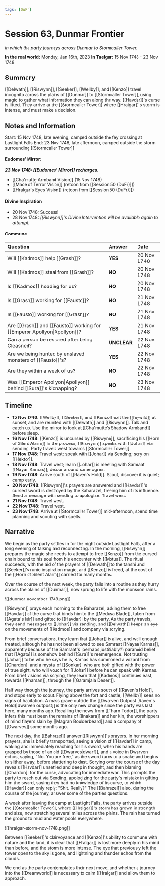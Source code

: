 ```yaml
---
tags: [DuFr]
---
```

# Session 63, Dunmar Frontier
*in which the party journeys across Dunmar to Stormcaller Tower.*

**In the real world:** Monday, Jan 16th, 2023
**In Taelgar:** 15 Nov 1748 - 23 Nov 1748

## Summary

[[Delwath]], [[Riswynn]], [[Seeker]], [[Wellby]], and [[Kenzo]] travel incognito across the plains of [[Dunmar]] to [[Stormcaller Tower]], using magic to gather what information they can along the way. [[Havdar]]'s curse is lifted. They arrive at the [[Stormcaller Tower]] where [[Hralgar]]'s storm is intense, and must make a decision.

## Notes and Information

Start: 15 Nov 1748, late evening, camped outside the fey crossing at Lastlight Falls
End: 23 Nov 1748, late afternoon, camped outside the storm surrounding [[Stormcaller Tower]]

#### Eudomes’ Mirror:
***23 Nov 1748: [[Eudomes' Mirror]] recharges.***
- [[Cha'mutte Armband Vision]] (15 Nov 1748)
- [[Mace of Terror Vision]] (retcon from [[Session 50 (DuFr)]])
- [[Hralgar's Eyes Vision]] (retcon from [[Session 50 (DuFr)]])

#### Divine Inspiration
- 20 Nov 1748: Success!
- 28 Nov 1748: *[[Riswynn]]'s Divine Intervention will be available again to attempt.*

#### Commune
| Question                                                                 | Answer      | Date        |
| :------------------------------------------------------------------------ | :----------- | :----------- |
| Will [[Kadmos]] help [[Grash]]?                                          | **YES**     | 20 Nov 1748 |
| Will [[Kadmos]] steal from [[Grash]]?                                    | **NO**      | 20 Nov 1748 |
| Is [[Kadmos]] heading for us?                                            | **NO**      | 20 Nov 1748 |
| Is [[Grash]] working for [[Fausto]]?                                     | **NO**      | 21 Nov 1748 |
| Is [[Fausto]] working for [[Grash]]?                                     | **NO**      | 21 Nov 1748 |
| Are [[Grash]] and [[Fausto]] working for [[Emperor Apollyon\|Apollyon]]? | **YES**     | 21 Nov 1748 |
| Can a person be restored after being Cleasned?                           | **UNCLEAR** | 22 Nov 1748 |
| Are we being hunted by enslaved monsters of [[Fausto]]'s?                | **YES**     | 22 Nov 1748 |
| Are they within a week of us?                                            | **NO**      | 22 Nov 1748 |
| Was [[Emperor Apollyon\|Apollyon]] behind [[Sura]]'s kidnapping?          | **NO**      | 23 Nov 1748 |

## Timeline

- **15 Nov 1748**: [[Wellby]], [[Seeker]], and [[Kenzo]] exit the [[feywild]] at sunset, and are reunited with [[Delwath]] and [[Riswynn]]. Talk and catch up. Use the mirror to look at [[Cha'mutte’s Shadow Armband]] before sleep.
- **16 Nov 1748**: [[Kenzo]] is uncursed by [[Riswynn]], sacrificing his [[Horn of Silent Alarm]] in the process; [[Riswynn]] speaks with [[Johar]] via sending. Party travels west towards [[Stormcaller Tower]].
- **17 Nov 1748**: Travel west; speak with [[Johar]] via Sending; scry on [[Hektor]].
- **18 Nov 1748**: Travel west; learn [[Johar]] is meeting with Samraat [[Nayan Karnas]]; detour around some ogres.
- **19 Nov 1748**: Arrive south of [[Raven's Hold]]. Scout, discover it is quiet; camp early.
- **20 Nov 1748**: [[Riswynn]]'s prayers are answered and [[Havdar]]'s cursed sword is destroyed by the Baharazel, freeing him of its influence. Send a message with sending to apologize. Travel west.
- **21 Nov 1748**: Travel west.
- **22 Nov 1748**: Travel west.
- **23 Nov 1748**: Arrive at [[Stormcaller Tower]] mid-afternoon, spend time planning and scouting with spells. 

## Narrative

We begin as the party settles in for the night outside Lastlight Falls, after a long evening of talking and reconnecting. In the morning, [[Riswynn]] prepares the magic she needs to attempt to free [[Kenzo]] from the cursed chain bound to his soul from his encounter with [[Motua]]. The ritual succeeds, with the aid of the prayers of [[Delwath]] to the tanshi and [[Seeker]]'s runic inspiration magic, and [[Kenzo]] is freed, at the cost of the [[Horn of Silent Alarm]] carried for many months. 

Over the course of the next week, the party falls into a routine as they hurry across the plains of [[Dunmar]], now sprung to life with the monsoon rains.

![[dunmar-november-1748.png]]

[[Riswynn]] prays each morning to the Baharazel, asking them to free [[Havdar]] of the curse that binds him to the [[Medusa Blade]], taken from [[Agata's lair]] and gifted to [[Havdar]] by the party. As the party travels, they send messages to [[Johar]] via sending, and [[Delwath]] keeps an eye on the movements of [[Kadmos]] and company via scrying. 

From brief conversations, they learn that [[Johar]] is alive, and well enough treated, although he has not been allowed to see Samraat [[Nayan Karnas]], apparently because of the Samraat's (perhaps justifiably?) paranoid belief that [[Agata]] is somehow behind [[Sura]]'s reemergence. Not trusting [[Johar]] to be who he says he is, Karnas has summoned a wizard from [[Chardon]] and a mystai of [[Sonkar]] who are both gifted with the power of true sight, who will vouch for [[Johar]] before he can speak with Karnas. From brief visions via scrying, they learn that [[Kadmos]] continues east, towards [[Kharsan]], through the [[Garamjala Desert]].

Half way through the journey, the party arrives south of [[Raven's Hold]], and stops early to scout. Flying above the fort and castle, [[Wellby]] sees no signs of habitation. A mass grave outside the [[Dwarven Outpost (Raven's Hold)|dwarven outpost]] is the only new change since the party was last here, many months ago. Recalling the news from [[Tharn Todor]], the party infers this must been the remains of [[Inakara]] and her kin, the worshippers of mind flayers slain by [[Magran Boulderbeard]] and a company of [[Dwarves]] some months ago. 

The next day, the [[Bahrazel]] answer [[Riswynn]]'s prayers. In her morning prayers, she is briefly transported, seeing a vision of [[Havdar]] in camp, waking and immediately reaching for his sword, when his hands are grasped by those of an old [[Dwarves|dwarf]], and a voice in Dwarven echos, saying, "No. You are free," as the sword turns to a snake and begins to slither away, before shattering to dust. Scrying over the course of the day reveals [[Havdar]] unsettled and deep in thought, and then blaming [[Chardon]] for the curse, advocating for immediate war. This prompts the party to reach out via Sending, apologizing for the party's mistake in gifting him the sword, saying they had no knowledge of its curse, to which [[Havdar]] can only reply: "Shit. Really?" The [[Bahrazel]] also, during the course of the journey, answer some of the parties questions. 

A week after leaving the camp at Lastlight Falls, the party arrives outside the [[Stormcaller Tower]], where [[Hralgar]]'s storm has grown in strength and size, now stretching several miles across the plains. The rain has turned the ground to mud and water pools everywhere. 

![[hralgar-storm-nov-1748.png]]

Between [[Seeker]]'s clairvoyance and [[Kenzo]]'s ability to commune with nature and the land, it is clear that [[Hralgar]] is lost more deeply in his mind than before, and the storm is more intense. The eye that previously left the tower open to the sky is gone, and lightning and thunder echos from the clouds. 

We end as the party contemplates their next move, and whether a journey into the [[Dreamworld]] is necessary to calm [[Hralgar]] and allow them to approach.